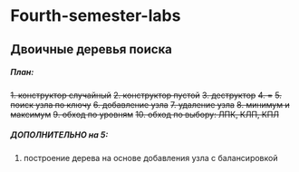 # Fourth-semester-labs

## Двоичные деревья поиска

##### План:
~~1. конструктор случайный~~
~~2. конструктор пустой~~
~~3. деструктор~~
~~4. =~~
~~5. поиск узла по ключу~~
~~6. добавление узла~~
~~7. удаление узла~~
~~8. минимум и максимум~~
~~9. обход по уровням~~
~~10. обход по выбору: ЛПК, КЛП, КПЛ~~

##### ДОПОЛНИТЕЛЬНО на 5:
1. построение дерева на основе добавления узла с балансировкой
